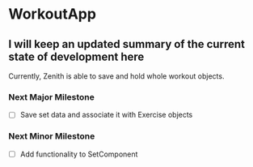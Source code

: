 # WorkoutApp
## I will keep an updated summary of the current state of development here

Currently, Zenith is able to save and hold whole workout objects.

### Next Major Milestone
- [ ] Save set data and associate it with Exercise objects

### Next Minor Milestone
- [ ] Add functionality to SetComponent




